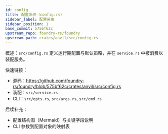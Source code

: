 ```yaml
---
id: config
title: 配置系统（config.rs）
sidebar_label: 配置系统
sidebar_position: 1
base_commit: 575bf62c
upstream_repo: foundry-rs/foundry
upstream_path: crates/anvil/src/config.rs
---
```


概述：`src/config.rs` 定义运行期配置与默认策略，并在 `service.rs` 中被消费以装配服务。

快速链接：
- 源码：https://github.com/foundry-rs/foundry/blob/575bf62c/crates/anvil/src/config.rs
- 装配：`src/service.rs`
- CLI：`src/opts.rs`, `src/args.rs`, `src/cmd.rs`

后续补充：
- 配置结构图（Mermaid）与关键字段说明
- CLI 参数到配置对象的映射表
